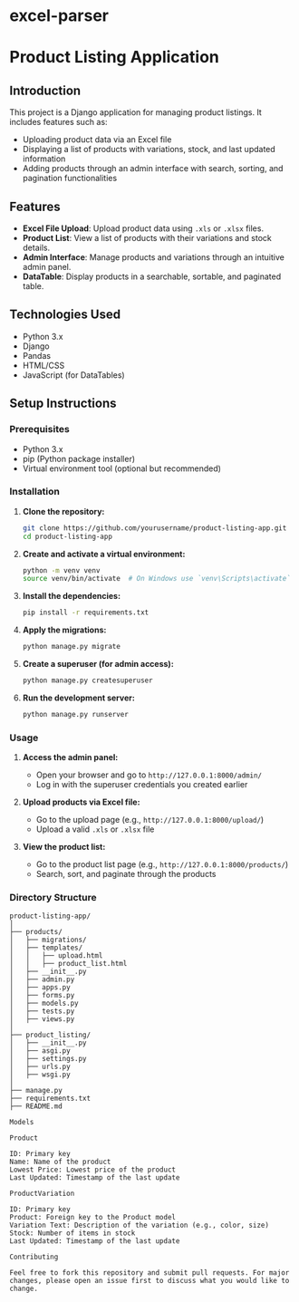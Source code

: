 # excel-parser
# Product Listing Application

## Introduction
This project is a Django application for managing product listings. It includes features such as:
- Uploading product data via an Excel file
- Displaying a list of products with variations, stock, and last updated information
- Adding products through an admin interface with search, sorting, and pagination functionalities

## Features
- **Excel File Upload**: Upload product data using `.xls` or `.xlsx` files.
- **Product List**: View a list of products with their variations and stock details.
- **Admin Interface**: Manage products and variations through an intuitive admin panel.
- **DataTable**: Display products in a searchable, sortable, and paginated table.

## Technologies Used
- Python 3.x
- Django
- Pandas
- HTML/CSS
- JavaScript (for DataTables)

## Setup Instructions

### Prerequisites
- Python 3.x
- pip (Python package installer)
- Virtual environment tool (optional but recommended)

### Installation

1. **Clone the repository:**
    ```sh
    git clone https://github.com/yourusername/product-listing-app.git
    cd product-listing-app
    ```

2. **Create and activate a virtual environment:**
    ```sh
    python -m venv venv
    source venv/bin/activate  # On Windows use `venv\Scripts\activate`
    ```

3. **Install the dependencies:**
    ```sh
    pip install -r requirements.txt
    ```

4. **Apply the migrations:**
    ```sh
    python manage.py migrate
    ```

5. **Create a superuser (for admin access):**
    ```sh
    python manage.py createsuperuser
    ```

6. **Run the development server:**
    ```sh
    python manage.py runserver
    ```

### Usage

1. **Access the admin panel:**
    - Open your browser and go to `http://127.0.0.1:8000/admin/`
    - Log in with the superuser credentials you created earlier

2. **Upload products via Excel file:**
    - Go to the upload page (e.g., `http://127.0.0.1:8000/upload/`)
    - Upload a valid `.xls` or `.xlsx` file

3. **View the product list:**
    - Go to the product list page (e.g., `http://127.0.0.1:8000/products/`)
    - Search, sort, and paginate through the products

### Directory Structure
```plaintext
product-listing-app/
│
├── products/
│   ├── migrations/
│   ├── templates/
│   │   ├── upload.html
│   │   ├── product_list.html
│   ├── __init__.py
│   ├── admin.py
│   ├── apps.py
│   ├── forms.py
│   ├── models.py
│   ├── tests.py
│   ├── views.py
│
├── product_listing/
│   ├── __init__.py
│   ├── asgi.py
│   ├── settings.py
│   ├── urls.py
│   ├── wsgi.py
│
├── manage.py
├── requirements.txt
├── README.md

Models

Product

ID: Primary key
Name: Name of the product
Lowest Price: Lowest price of the product
Last Updated: Timestamp of the last update

ProductVariation

ID: Primary key
Product: Foreign key to the Product model
Variation Text: Description of the variation (e.g., color, size)
Stock: Number of items in stock
Last Updated: Timestamp of the last update

Contributing

Feel free to fork this repository and submit pull requests. For major changes, please open an issue first to discuss what you would like to change.

